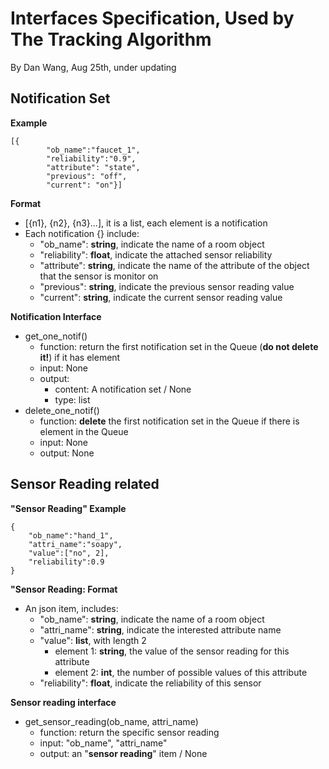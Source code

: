 

Interfaces Specification, Used by The Tracking Algorithm
========================
By Dan Wang, Aug 25th, under updating


Notification Set
----------------
**Example**
	
    [{
            "ob_name":"faucet_1",
            "reliability":"0.9",
            "attribute": "state",
            "previous": "off",
            "current": "on"}]

**Format**

 - [{n1}, {n2}, {n3}...], it is a list, each element is a notification
 - Each notification {} include:
	 - "ob_name": **string**, indicate the name of a room object
	 - "reliability": **float**, indicate the attached sensor reliability
	 - "attribute": **string**, indicate the name of the attribute of the object that the sensor is monitor on
	 - "previous": **string**, indicate the previous sensor reading value
	 -  "current": **string**, indicate the current sensor reading value

**Notification Interface**

 - get_one_notif()
     - function: return the first notification set in the Queue (**do not delete it!**) if it has element
	 - input: None
	 - output: 
		 - content: A notification set / None
		 - type: list
 - delete_one_notif()
	 - function: **delete** the first notification set in the Queue if there is element in the Queue
	 - input: None
	 - output: None


Sensor Reading related
-----------------------

**"Sensor Reading" Example**
	
    {
	    "ob_name":"hand_1",
	    "attri_name":"soapy",
	    "value":["no", 2],
	    "reliability":0.9
	}

 **"Sensor Reading: Format**

 - An json item, includes:
	 - "ob_name": **string**, indicate the name of a room object
	 - "attri_name": **string**, indicate the interested attribute name
	 - "value":  **list**, with length 2
		 - element 1: **string**, the value of the sensor reading for this attribute
		 - element 2: **int**, the number of possible values of this attribute
	 - "reliability": **float**, indicate the reliability of this sensor

**Sensor reading interface**

 - get_sensor_reading(ob_name, attri_name)
	 - function: return the specific sensor reading
	 - input: "ob_name", "attri_name"
	 - output: an "**sensor reading**" item / None
